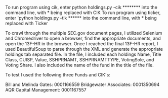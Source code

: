 To run program using cik, enter python holdings.py -cik ******** into the command line, with * being replaced with CIK
To run program using ticker, enter 'python holdings.py -tik ****** into the command line, with * being replaced with Ticker


To crawl through the multiple SEC.gov document pages, I utilized Selenium and Chromedriver to open a browser,
find the appropriate documents, and open the 13F-HR in the browser. Once I reached the final 13F-HR report, I used BeautifulSoup to parse through the XML and generate the appropriate holdings tab separated file. In the file, I included each holdings Name, Title Class, CUISP, Value, SSHPRNAMT, SSHPRNAMTTYPE, VotingSole, and Voting Share. I also included the name of the fund in the title of the file.

To test I used the following three Funds and CIK's:

Bill and Melinda Gates: 0001166559
Bridgewater Associates: 0001350694
AQR Capital Management: 0001167557
